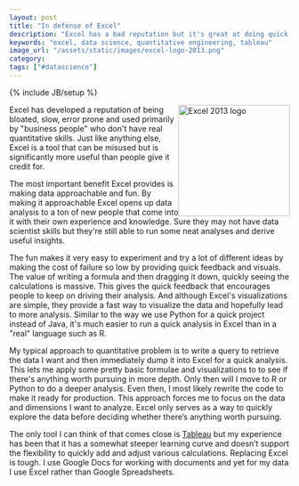 ```yaml
---
layout: post
title: "In defense of Excel"
description: "Excel has a bad reputation but it's great at doing quick analysis and should be a part of everyone's tool set."
keywords: "excel, data science, quantitative engineering, tableau"
image_url: "/assets/static/images/excel-logo-2013.png"
category:
tags: ["#datascience"]
---
```

{% include JB/setup %}

<img src="{{ IMG_PATH }}excel-logo-2013.png" alt="Excel 2013 logo" style="float:right; width: 200px;" />

Excel has developed a reputation of being bloated, slow, error prone and used primarily by "business people" who don't have real quantitative skills. Just like anything else, Excel is a tool that can be misused but is significantly more useful than people give it credit for.

The most important benefit Excel provides is making data approachable and fun. By making it approachable Excel opens up data analysis to a ton of new people that come into it with their own experience and knowledge. Sure they may not have data scientist skills but they're still able to run some neat analyses and derive useful insights.

The fun makes it very easy to experiment and try a lot of different ideas by making the cost of failure so low by providing quick feedback and visuals. The value of writing a formula and then dragging it down, quickly seeing the calculations is massive. This gives the quick feedback that encourages people to keep on driving their analysis. And although Excel's visualizations are simple, they provide a fast way to visualize the data and hopefully lead to more analysis. Similar to the way we use Python for a quick project instead of Java, it's much easier to run a quick analysis in Excel than in a "real" language such as R.

My typical approach to quantitative problem is to write a query to retrieve the data I want and then immediately dump it into Excel for a quick analysis. This lets me apply some pretty basic formulae and visualizations to to see if there's anything worth pursuing in more depth. Only then will I move to R or Python to do a deeper analysis. Even then, I most likely rewrite the code to make it ready for production. This approach forces me to focus on the data and dimensions I want to analyze. Excel only serves as a way to quickly explore the data before deciding whether there’s anything worth pursuing.

The only tool I can think of that comes close is <a href="http://www.tableausoftware.com/" target="_blank">Tableau</a> but my experience has been that it has a somewhat steeper learning curve and doesn’t support the flexibility to quickly add and adjust various calculations. Replacing Excel is tough. I use Google Docs for working with documents and yet for my data I use Excel rather than Google Spreadsheets.